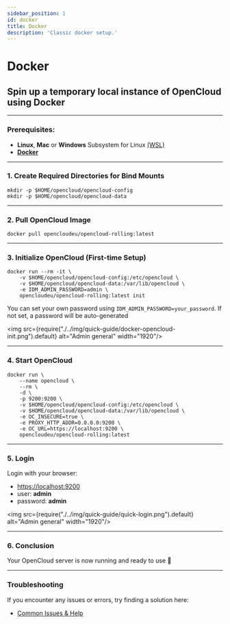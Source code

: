 ```yaml
---
sidebar_position: 1
id: docker
title: Docker
description: 'Classic docker setup.'
---
```


# Docker

## Spin up a temporary local instance of OpenCloud using **Docker**

---

### **Prerequisites:**

- **Linux**, **Mac** or **Windows** Subsystem for Linux [(WSL)](https://learn.microsoft.com/en-us/windows/wsl/install)
- [**Docker**](https://docs.docker.com/compose/install/)

---

### 1. Create Required Directories for Bind Mounts

```Shell
mkdir -p $HOME/opencloud/opencloud-config
mkdir -p $HOME/opencloud/opencloud-data
```

---

### 2. Pull OpenCloud Image

```Shell
docker pull opencloudeu/opencloud-rolling:latest
```

---

### 3. Initialize OpenCloud (First-time Setup)

```Shell
docker run --rm -it \
    -v $HOME/opencloud/opencloud-config:/etc/opencloud \
    -v $HOME/opencloud/opencloud-data:/var/lib/opencloud \
    -e IDM_ADMIN_PASSWORD=admin \
    opencloudeu/opencloud-rolling:latest init
```

You can set your own password using `IDM_ADMIN_PASSWORD=your_password`. If not set, a password will be auto-generated

<img src={require("./../img/quick-guide/docker-opencloud-init.png").default} alt="Admin general" width="1920"/>

---

### 4. Start OpenCloud

```Shell
docker run \
    --name opencloud \
    --rm \
    -d \
    -p 9200:9200 \
    -v $HOME/opencloud/opencloud-config:/etc/opencloud \
    -v $HOME/opencloud/opencloud-data:/var/lib/opencloud \
    -e OC_INSECURE=true \
    -e PROXY_HTTP_ADDR=0.0.0.0:9200 \
    -e OC_URL=https://localhost:9200 \
    opencloudeu/opencloud-rolling:latest
```

---

### 5. Login

Login with your browser:

- [https://localhost:9200](https://localhost:9200)
- user: **admin**
- password: **admin**

<img src={require("./../img/quick-guide/quick-login.png").default} alt="Admin general" width="1920"/>

---

### 6. Conclusion

Your OpenCloud server is now running and ready to use 🚀

---

### Troubleshooting

If you encounter any issues or errors, try finding a solution here:

- [Common Issues & Help](./../../resources/common-issues.md)
